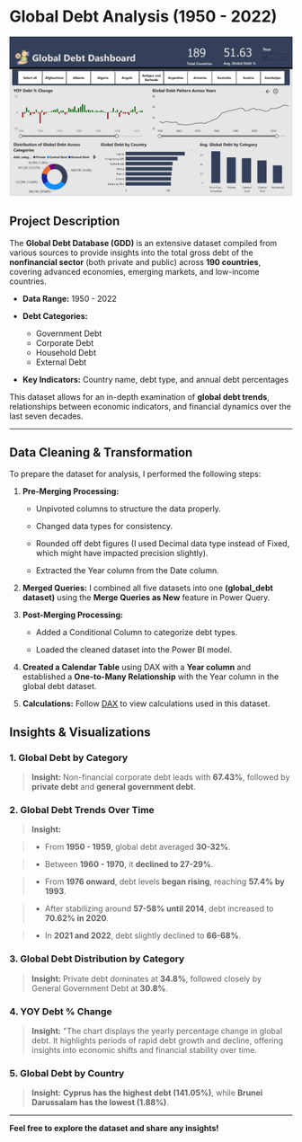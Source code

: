 
# **Global Debt Analysis (1950 - 2022)**

![Dashboard](https://github.com/OlanikeCJ/Global_Debt_Analysis/blob/main/Images_global_debt/global_debt_dashboard.png?raw=true)

## **Project Description**

The **Global Debt Database (GDD)** is an extensive dataset compiled from various sources to provide insights into the total gross debt of the **nonfinancial sector** (both private and public) across **190 countries**, covering advanced economies, emerging markets, and low-income countries.

- **Data Range:** 1950 - 2022
  
- **Debt Categories:**
  - Government Debt
  - Corporate Debt
  - Household Debt
  - External Debt
    
- **Key Indicators:** Country name, debt type, and annual debt percentages

This dataset allows for an in-depth examination of **global debt trends**, relationships between economic indicators, and financial dynamics over the last seven decades.

---

## Data Cleaning & Transformation

To prepare the dataset for analysis, I performed the following steps:

1. **Pre-Merging Processing:**

   - Unpivoted columns to structure the data properly.

   - Changed data types for consistency.

   - Rounded off debt figures (I used Decimal data type instead of Fixed, which might have impacted precision slightly).

   - Extracted the Year column from the Date column.


2. **Merged Queries:** I combined all five datasets into one **(global\_debt dataset)** using the **Merge Queries as New** feature in Power Query.
   

3. **Post-Merging Processing:**

   - Added a Conditional Column to categorize debt types.

   - Loaded the cleaned dataset into the Power BI model.

4. **Created a Calendar Table** using DAX with a **Year column** and established a **One-to-Many Relationship** with the Year column in the global debt dataset.

5. **Calculations:** Follow [DAX](https://github.com/OlanikeCJ/Global_Debt_Analysis/commit/6263a3b3a4826e79c392809097271b551e9891b7) to view calculations used in this dataset.

## **Insights & Visualizations**

### **1. Global Debt by Category**

> **Insight:** Non-financial corporate debt leads with **67.43%**, followed by **private debt** and **general government debt**.


### **2. Global Debt Trends Over Time**

> **Insight:**

  > - From **1950 - 1959**, global debt averaged **30-32%**.

  > - Between **1960 - 1970**, it **declined to 27-29%**.

  > - From **1976 onward**, debt levels **began rising**, reaching **57.4% by 1993**.

  > - After stabilizing around **57-58% until 2014**, debt increased to **70.62% in 2020**.

  > - In **2021 and 2022**, debt slightly declined to **66-68%**.


### **3. Global Debt Distribution by Category**

> **Insight:** Private debt dominates at **34.8%**, followed closely by General Government Debt at **30.8%**.


### **4. YOY Debt % Change**

> **Insight:** "The chart displays the yearly percentage change in global debt. It highlights periods of rapid debt growth and decline, offering insights into economic shifts and financial stability over time. 


### **5. Global Debt by Country**

> **Insight:** **Cyprus has the highest debt (141.05%)**, while **Brunei Darussalam has the lowest (1.88%)**.

---


**Feel free to explore the dataset and share any insights!** 



